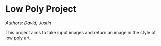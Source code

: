 # Low Poly Project
*Authors: David, Justin*

This project aims to take input images and return an image in the style of low poly art.